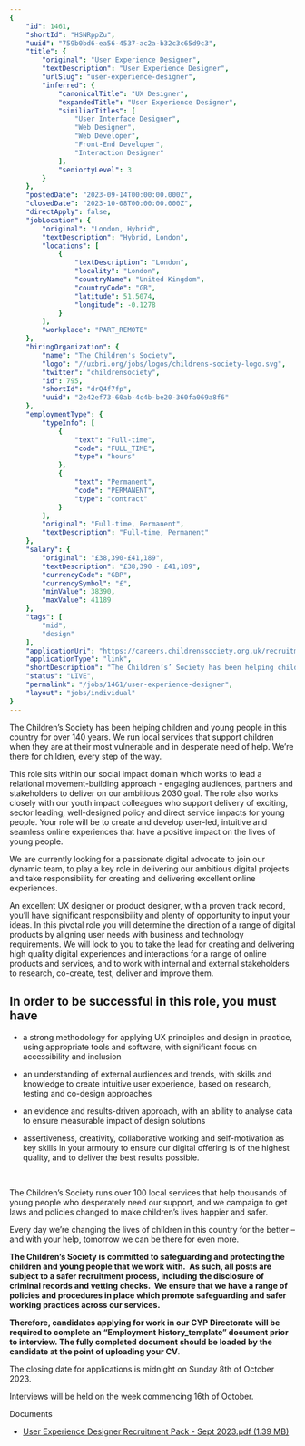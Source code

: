```yaml
---
{
	"id": 1461,
	"shortId": "HSNRppZu",
	"uuid": "759b0bd6-ea56-4537-ac2a-b32c3c65d9c3",
	"title": {
		"original": "User Experience Designer",
		"textDescription": "User Experience Designer",
		"urlSlug": "user-experience-designer",
		"inferred": {
			"canonicalTitle": "UX Designer",
			"expandedTitle": "User Experience Designer",
			"similiarTitles": [
				"User Interface Designer",
				"Web Designer",
				"Web Developer",
				"Front-End Developer",
				"Interaction Designer"
			],
			"seniortyLevel": 3
		}
	},
	"postedDate": "2023-09-14T00:00:00.000Z",
	"closedDate": "2023-10-08T00:00:00.000Z",
	"directApply": false,
	"jobLocation": {
		"original": "London, Hybrid",
		"textDescription": "Hybrid, London",
		"locations": [
			{
				"textDescription": "London",
				"locality": "London",
				"countryName": "United Kingdom",
				"countryCode": "GB",
				"latitude": 51.5074,
				"longitude": -0.1278
			}
		],
		"workplace": "PART_REMOTE"
	},
	"hiringOrganization": {
		"name": "The Children's Society",
		"logo": "//uxbri.org/jobs/logos/childrens-society-logo.svg",
		"twitter": "childrensociety",
		"id": 795,
		"shortId": "drQ4f7fp",
		"uuid": "2e42ef73-60ab-4c4b-be20-360fa069a8f6"
	},
	"employmentType": {
		"typeInfo": [
			{
				"text": "Full-time",
				"code": "FULL_TIME",
				"type": "hours"
			},
			{
				"text": "Permanent",
				"code": "PERMANENT",
				"type": "contract"
			}
		],
		"original": "Full-time, Permanent",
		"textDescription": "Full-time, Permanent"
	},
	"salary": {
		"original": "£38,390-£41,189",
		"textDescription": "£38,390 - £41,189",
		"currencyCode": "GBP",
		"currencySymbol": "£",
		"minValue": 38390,
		"maxValue": 41189
	},
	"tags": [
		"mid",
		"design"
	],
	"applicationUri": "https://careers.childrenssociety.org.uk/recruitment/vacancy/5241/questions/1/",
	"applicationType": "link",
	"shortDescription": "The Children’s’ Society has been helping children and young people in this country for over 140 years. We run local services that support children when they are at their most vulnerable and in",
	"status": "LIVE",
	"permalink": "/jobs/1461/user-experience-designer",
	"layout": "jobs/individual"
}
---
```

<p>The Children’s Society has been helping children and young people in this country for over 140 years. We run local services that support children when they are at their most vulnerable and in desperate need of help. We’re there for children, every step of the way.&nbsp;</p><p>This role sits within our social impact domain which works to lead a relational movement-building approach - engaging audiences, partners and stakeholders to deliver on our ambitious 2030 goal. The role also works closely with our youth impact colleagues who support delivery of exciting, sector leading, well-designed policy and direct service impacts for young people. Your role will be to create and develop user-led, intuitive and seamless online experiences that have a positive impact on the lives of young people.</p><p>We are currently looking for a passionate digital advocate to join our dynamic team, to play a key role in delivering our ambitious digital projects and take responsibility for creating and delivering excellent online experiences.</p><p>An excellent UX designer or product designer, with a proven track record, you’ll have significant responsibility and plenty of opportunity to input your ideas. In this pivotal role you will determine the direction of a range of digital products by aligning user needs with business and technology requirements. We will look to you to take the lead for creating and delivering high quality digital experiences and interactions for a range of online products and services, and to work with internal and external stakeholders to research, co-create, test, deliver and improve them.</p><h2>In order to be successful in this role, you must have</h2><ul><li><p>a strong methodology for applying UX principles and design in practice, using appropriate tools and software, with significant focus on accessibility and inclusion</p></li><li><p>an understanding of external audiences and trends, with skills and knowledge to create intuitive user experience, based on research, testing and co-design approaches</p></li><li><p>an evidence and results-driven approach, with an ability to analyse data to ensure measurable impact of design solutions</p></li><li><p>assertiveness, creativity, collaborative working and self-motivation as key skills in your armoury to ensure our digital offering is of the highest quality, and to deliver the best results possible.</p></li></ul><p>&nbsp;</p><p>The Children’s Society runs over 100 local services that help thousands of young people who desperately need our support, and we campaign to get laws and policies changed to make children’s lives happier and safer.&nbsp;</p><p>Every day we’re changing the lives of children in this country for the better – and with your help, tomorrow we can be there for even more.&nbsp;</p><p><strong>The Children’s Society is committed to safeguarding and protecting the children and young people that we work with.&nbsp; As such, all posts are subject to a safer recruitment process, including the disclosure of criminal records and vetting checks.&nbsp; We ensure that we have a range of policies and procedures in place which promote safeguarding and safer working practices across our services.</strong></p><p><strong>Therefore, candidates applying for work in our CYP Directorate will be required to complete an “Employment history_template” document prior to interview.&nbsp;The fully completed document should be loaded by the candidate at the point of uploading your CV</strong>.</p><p>The closing date for applications is midnight on Sunday 8th of October 2023.</p><p>Interviews will be held on the week commencing 16th&nbsp;of October.</p><p>Documents</p><ul><li><p><a target="_blank" rel="noopener noreferrer nofollow" href="https://careers.childrenssociety.org.uk/recruitment/vacancy/user-experience-designer-5223/5241/description/ajaxaction/downloadfile/?id=777147&amp;pagestamp=28788aeb-601c-4de1-97f8-ae886659b124">User Experience Designer Recruitment Pack - Sept 2023.pdf (1.39 MB)</a></p></li></ul>
